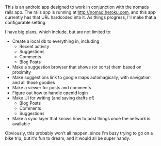 This is an android app designed to work in conjunction with the nomads rails app.  The rails app is running at http://nomad.heroku.com, and this app currently has that URL hardcoded into it.  As things progress, I'll make that a configurable setting.  

I have big plans, which include, but are not limited to: 

  * Create a local db to everything in, including
    * Recent activity
    * Suggestions
    * Comments
    * Blog Posts
  * Make a suggestion browser that shows (or sorts) them based on proximity 
  * Make suggestions link to google maps automagically, with navigation and all those goodies
  * Make a viewer for posts and comments
  * Figure out how to handle openid login
  * Make UI for writing (and saving drafts of)
    * Blog Posts
    * Comments
    * Suggestions
  * Make a sync layer that knows how to post things once the network is available

Obviously, this probably won't all happen, since I'm busy trying to go on a bike trip, but it's fun to dream, and it would all be super handy.  
